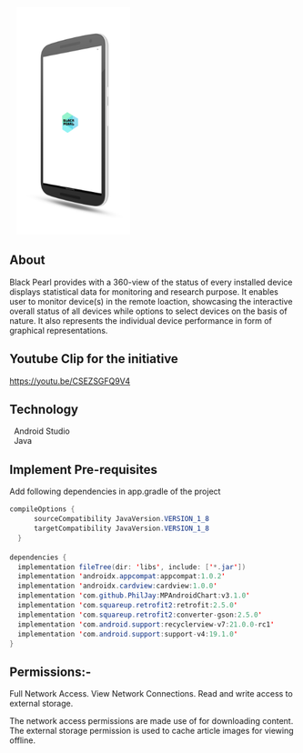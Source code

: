 &nbsp;&nbsp;
<img width="200" style="align-content: center;" height="400" src="https://github.com/GangOf7/MobileApp/blob/master/app/src/main/res/drawable-mdpi/app_splash_3d.png">

## About
Black Pearl provides with a 360-view of the status of every installed device displays statistical data for monitoring and research purpose. It enables user to monitor device(s) in the remote loaction, showcasing the interactive overall status of all devices while options to select devices on the basis of nature. It also represents the individual device performance in form of graphical representations. 

## Youtube Clip for the initiative
https://youtu.be/CSEZSGFQ9V4

## Technology
&nbsp;&nbsp;Android Studio <br>
&nbsp;&nbsp;Java <br>

## Implement Pre-requisites

Add following dependencies in app.gradle of the project
  ```java
  compileOptions {
        sourceCompatibility JavaVersion.VERSION_1_8
        targetCompatibility JavaVersion.VERSION_1_8
    }
    
dependencies {
    implementation fileTree(dir: 'libs', include: ['*.jar'])
    implementation 'androidx.appcompat:appcompat:1.0.2'
    implementation 'androidx.cardview:cardview:1.0.0'
    implementation 'com.github.PhilJay:MPAndroidChart:v3.1.0'
    implementation 'com.squareup.retrofit2:retrofit:2.5.0'
    implementation 'com.squareup.retrofit2:converter-gson:2.5.0'
    implementation 'com.android.support:recyclerview-v7:21.0.0-rc1'
    implementation 'com.android.support:support-v4:19.1.0'
}
```

## Permissions:-

Full Network Access.
View Network Connections.
Read and write access to external storage.

The network access permissions are made use of for downloading content. The external storage permission is used to cache article images for viewing offline. 


 






